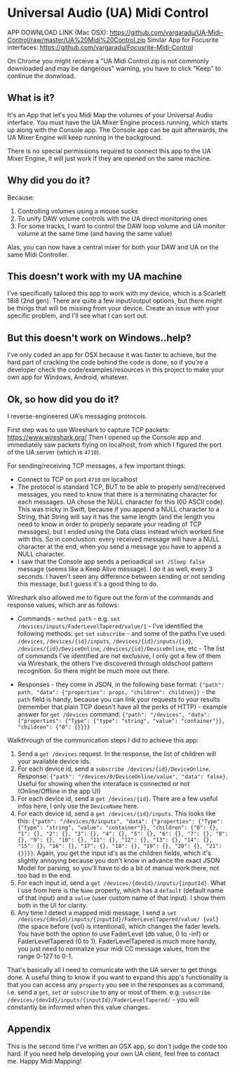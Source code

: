 # Universal Audio (UA) Midi Control

APP DOWNLOAD LINK (Mac OSX): https://github.com/vargaradu/UA-Midi-Control/raw/master/UA%20Midi%20Control.zip
Similar App for Focusrite interfaces: https://github.com/vargaradu/Focusrite-Midi-Control

On Chrome you might receive a "UA Midi Control.zip is not commonly downloaded and may be dangerous" warning, you have to click "Keep" to continue the donwload.

## What is it?

It's an App that let's you Midi Map the volumes of your Universal Audio interface. You must have the UA Mixer Engine process running, which starts up along with the Console app. The Console app can be quit afterwards, the UA Mixer Engine will keep running in the background.

There is no special permissions required to connect this app to the UA Mixer Engine, it will just work if they are opened on the same machine.

## Why did you do it?

Because:
1. Controlling volumes using a mouse sucks
2. To unify DAW volume controls with the UA direct monitoring ones
3. For some tracks, I want to control the DAW loop volume and UA monitor volume at the same time (and having the same value) 

Alas, you can now have a central mixer for both your DAW and UA on the same Midi Controller.

## This doesn't work with my UA machine

I've specifically tailored this app to work with my device, which is a Scarlett 18i8 (2nd gen).
There are quite a few input/output options, but there might be things that will be missing from your device.
Create an issue with your specific problem, and I'll see what I can sort out.

## But this doesn't work on Windows..help?

I've only coded an app for OSX because it was faster to achieve, but the hard part of cracking the code behind the code is done, so if you're a developer check the code/examples/resources in this project to make your own app for Windows, Android, whatever.

## Ok, so how did you do it?

I reverse-engineered UA's messaging protocols.

First step was to use Wireshark to capture TCP packets: https://www.wireshark.org/
Then I opened up the Console app and immediately saw packets flying on localhost, from which I figured the port of the UA server (which is `4710`).

For sending/receiving TCP messages, a few important things:
- Connect to TCP on port `4710` on localhost
- The protocol is standard TCP, BUT to be able to properly send/received messages, you need to know that there is a terminating character for each messages. UA chose the NULL character for this (00 ASCII code). This was tricky in Swift, because if you append a NULL character to a String, that String will say it has the same length (and the length you need to know in order to properly separate your reading of TCP messages), but I ended using the Data class instead which worked fine with this. So in conclustion: every received message will have a NULL character at the end, when you send a message you have to append a NULL character.
- I saw that the Console app sends a perioadical `set /Sleep false` message (seems like a Keep Alive message). I do it as well, every 3 seconds. I haven't seen any difference between sending or not sending this message, but I guess it's a good thing to do.

Wireshark also allowed me to figure out the form of the commands and response values, which are as follows:
- Commands - `method path` - e.g. `set /devices/inputs/FaderLevelTapered/value/1`
		   - I've identified the following methods: `get` `set` `subscribe`
		   - and some of the paths I've used: `/devices`,  `/devices/{id}/inputs`, `/devices/{id}/inputs/{id}`, `/devices/{id}/DeviceOnline`, `/devices/{id}/DeviceOnline`, etc
		   - The list of commands I've identified are not exclusive, I only got a few of them via Wireshark, the others I've discovered through oldschool pattern recognition. So there might be much more out there.

- Responses  - they come in JSON, in the following base format: `{"path": path, "data": {"properties": props, "children": children}}`
		     - the `path` field is handy, because you can link your requests to your results (remember that plain TCP doesn't have all the perks of HTTP)
             - example answer for `get /devices` command: `{"path": "/devices", "data": {"properties": {"Type": {"type": "string", "value": "container"}}, "children": {"0": {}}}}`

Walkthrough of the communication steps I did to achieve this app:
1. Send a `get /devices` request. In the response, the list of children will your available device ids.
2. For each device id, send a `subscribe /devices/{id}/DeviceOnline`. Response: `{"path": "/devices/0/DeviceOnline/value", "data": false}`. Useful for showing when the interaface is connected or not (Online/Offline in the app UI)
3. For each device id, send a `get /devices/{id}`. There are a few useful infos here, I only use the `DeviceName` here.
4. For each device id, send a `get /devices/{id}/inputs`. This looks like this: `{"path": "/devices/0/inputs", "data": {"properties": {"Type": {"type": "string", "value": "container"}}, "children": {"0": {}, "1": {}, "2": {}, "3": {}, "4": {}, "5": {}, "6": {}, "7": {}, "8": {}, "9": {}, "10": {}, "11": {}, "12": {}, "13": {}, "14": {}, "15": {}, "16": {}, "17": {}, "18": {}, "19": {}, "20": {}, "21": {}}}}`. Again, you get the input id's as the children fields, which it's slightly annoying because you don't know in advance the exact JSON Model for parsing, so you'll have to do a bit of manual work there, not too bad in the end.
5. For each input id, send a  `get /devices/{devId}/inputs/{inputId}`. What I use from here is the `Name` property, which has a `default` (default name of that input) and a `value` (user custom name of that input). I show them both in the UI for clarity.
6. Any time I detect a mapped midi message, I send a `set /devices/{devId}/inputs/{inputId}/FaderLevelTapered/value/ {vol}` (the space before {vol} is intentional), which changes the fader levels. You have both the option to use FaderLevel (db value, 0 to -inf) or FaderLevelTapered (0 to 1). FaderLevelTapered is much more handy, you just need to normalize your midi CC message values, from the range 0-127 to 0-1.

That's basically all I need to comunicate with the UA server to get things done.
A useful thing to know if you want to expand this app's functionality is that you can access any `property` you see in the responses as a command, i.e. send a `get`, `set` or `subscribe` to any or most of them. e.g. `subscribe /devices/{devId}/inputs/{inputId}/FaderLevelTapered/` - you will constantly be informed when this value changes.

## Appendix

This is the second time I've written an OSX app, so don't judge the code too hard.
If you need help developing your own UA client, feel free to contact me.
Happy Midi Mapping!

